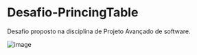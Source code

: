 # Desafio-PrincingTable
Desafio proposto na disciplina de Projeto Avançado de software.

![image](https://user-images.githubusercontent.com/49384769/164107194-e60c4937-73f7-4269-8492-0d864f285500.png)
